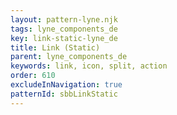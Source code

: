 ```yaml
---
layout: pattern-lyne.njk
tags: lyne_components_de
key: link-static-lyne_de
title: Link (Static)
parent: lyne_components_de
keywords: link, icon, split, action
order: 610
excludeInNavigation: true
patternId: sbbLinkStatic
---
```

